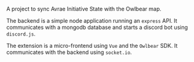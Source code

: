 A project to sync Avrae Initiative State with the Owlbear map.

The backend is a simple node application running an `express` API. It communicates with a mongodb database and starts a discord bot using `discord.js`.

The extension is a micro-frontend using `Vue` and the `Owlbear` SDK. It communicates with the backend using `socket.io`.